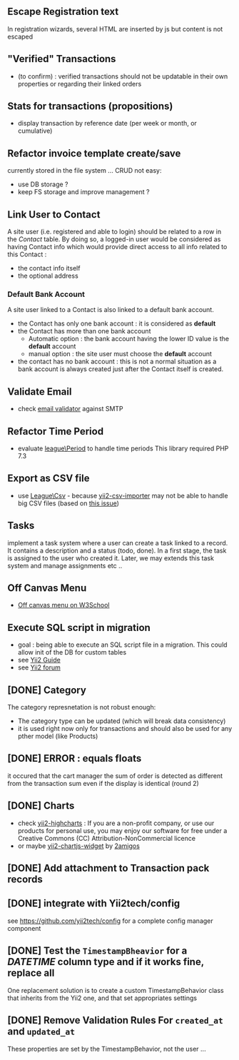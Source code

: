 ## Escape Registration text

In registration wizards, several HTML are inserted by js but content is not escaped

## "Verified" Transactions

- (to confirm) : verified transactions should not be updatable in their own properties or regarding their linked orders

## Stats for transactions (propositions)

- display transaction by reference date (per week or month, or cumulative)

## Refactor invoice template create/save

currently stored in the file system ... CRUD not easy:
- use DB storage ? 
- keep FS storage and improve management ?

## Link User to Contact

A site user (i.e. registered and able to login) should be related to a row in the *Contact* table. By doing so, a logged-in user would be considered as having Contact info which would provide direct access to all info related to this Contact :
- the contact info itself
- the optional address

### Default Bank Account

A site user linked to a Contact is also linked to a default bank account.
- the Contact has only one bank account : it is considered as **default**
- the Contact has more than one bank account
    - Automatic option : the bank account having the lower ID value is the **default** account
    - manual option : the site user must choose the **default** account
- the contact has no bank account : this is not a normal situation as a bank account is always created just after the Contact itself is created.

## Validate Email

- check [email validator](https://github.com/zytzagoo/smtp-validate-email) against SMTP

## Refactor Time Period

- evaluate [league\Period](https://period.thephpleague.com/) to handle time periods
This library required PHP 7.3

## Export as CSV file

- use [League\Csv](https://csv.thephpleague.com/9.0/) - because [yii2-csv-importer](https://github.com/ruskid/yii2-csv-importer) may not be able to handle big CSV files (based on [this issue](https://github.com/ruskid/yii2-csv-importer/issues/10))

## Tasks

implement a task system where a user can create a task linked to a record. It contains a description and a status (todo, done). In a first stage, the task is assigned to the user who created it. Later, we may extends this task system and manage assignments etc ..

## Off Canvas Menu

- [Off canvas menu on W3School](https://www.w3schools.com/howto/tryit.asp?filename=tryhow_js_sidenav_push)

## Execute SQL script in migration

- goal : being able to execute an SQL script file in a migration. This could allow init of the DB for custom tables
- see [Yii2 Guide](https://www.yiiframework.com/doc/guide/2.0/en/db-migrations)
- see [Yii2 forum](https://forum.yiiframework.com/t/execute-sql-file-in-migration/47901)

## [DONE] Category

The category represnetation is not robust enough:
- The category type can be updated (which will break data consistency)
- it is used right now only for transactions and should also be used for any pther model (like Products)


## [DONE] ERROR : equals floats

it occured that the cart manager the sum of order is detected as different from the transaction sum even if the display is identical (round 2)

## [DONE] Charts

- check [yii2-highcharts](https://github.com/miloschuman/yii2-highcharts) : If you are a non-profit company, or use our products for personal use, you may enjoy our software for free under a Creative Commons (CC) Attribution-NonCommercial licence
- or maybe [yii2-chartjs-widget](https://github.com/2amigos/yii2-chartjs-widget) by [2amigos](https://2amigos.us/)


## [DONE] Add attachment to Transaction pack records

## [DONE] integrate with Yii2tech/config

see https://github.com/yii2tech/config for a complete config manager component

## [DONE] Test the `TimestampBheavior` for a *DATETIME* column type and if it works fine, replace all
  
One replacement solution is to create a custom TimestampBehavior class that inherits from the Yii2 one, and that set 
appropriates settings

## [DONE] Remove Validation Rules For `created_at` and `updated_at`
These properties are set by the TimestampBehavior, not the user ... 
